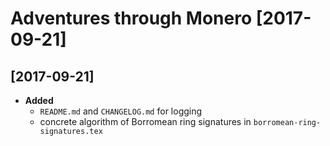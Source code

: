 # Adventures through Monero [2017-09-21]  

## [2017-09-21]  
+ **Added**  
	- `README.md` and `CHANGELOG.md` for logging   
	- concrete algorithm of Borromean ring signatures in `borromean-ring-signatures.tex`  
